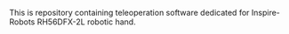 This is repository containing teleoperation software dedicated for Inspire-Robots RH56DFX-2L robotic hand.
